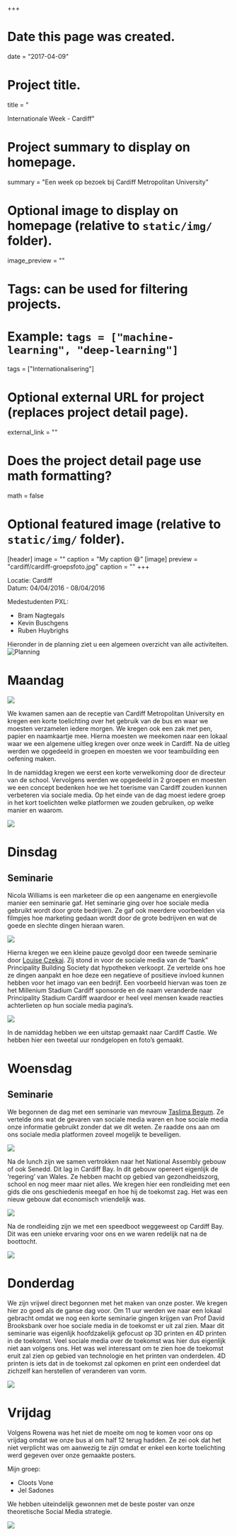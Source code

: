 +++
# Date this page was created.
date = "2017-04-09"

# Project title.
title = "

Internationale Week - Cardiff"

# Project summary to display on homepage.
summary = "Een week op bezoek bij Cardiff Metropolitan University"


# Optional image to display on homepage (relative to `static/img/` folder).
image_preview = ""

# Tags: can be used for filtering projects.
# Example: `tags = ["machine-learning", "deep-learning"]`
tags = ["Internationalisering"]

# Optional external URL for project (replaces project detail page).
external_link = ""

# Does the project detail page use math formatting?
math = false

# Optional featured image (relative to `static/img/` folder).
[header]
image = ""
caption = "My caption :smile:"
[image]
preview = "cardiff/cardiff-groepsfoto.jpg"
caption = ""
+++

Locatie: Cardiff  
Datum: 04/04/2016 - 08/04/2016

Medestudenten PXL:

- Bram Nagtegals
- Kevin Buschgens
- Ruben Huybrighs

Hieronder in de planning ziet u een algemeen overzicht van alle activiteiten.
![Planning](../../img/cardiff/cardiff-timetable.jpg)

# Maandag

![](../../img/cardiff/inkom.jpg)

We kwamen samen aan de receptie van Cardiff Metropolitan University en kregen een korte toelichting over het gebruik van de bus en waar we moesten verzamelen iedere morgen. We kregen ook een zak met pen, papier en naamkaartje mee. Hierna moesten we meekomen naar een lokaal waar we een algemene uitleg kregen over onze week in Cardiff. Na de uitleg werden we opgedeeld in groepen en moesten we voor teambuilding een oefening maken.

In de namiddag kregen we eerst een korte verwelkoming door de directeur van de school. Vervolgens werden we opgedeeld in 2 groepen en moesten we een concept bedenken hoe we het toerisme van Cardiff zouden kunnen verbeteren via sociale media. Op het einde van de dag moest iedere groep in het kort toelichten welke platformen we zouden gebruiken, op welke manier en waarom.

![](../../img/cardiff/schooldirecteur.png)




# Dinsdag
## Seminarie
Nicola Williams is een marketeer die op een aangename en energievolle manier een seminarie gaf. Het seminarie ging over hoe sociale media gebruikt wordt door grote bedrijven. Ze gaf ook meerdere voorbeelden via filmpjes hoe marketing gedaan wordt door de grote bedrijven en wat de goede en slechte dingen hieraan waren.

![](../../img/cardiff/nicola-williams.png)

Hierna kregen we een kleine pauze gevolgd door een tweede seminarie door [Louise Czekaj](http://ignite.wales/speakers/louise-czekaj/). Zij stond in voor de sociale media van de “bank” Principality Building Society dat hypotheken verkoopt. Ze vertelde ons hoe ze dingen aanpakt en hoe deze een negatieve of positieve invloed kunnen hebben voor het imago van een bedrijf. Een voorbeeld hiervan was toen ze het Millenium Stadium Cardiff sponsorde en de naam veranderde naar Principality Stadium Cardiff waardoor er heel veel mensen kwade reacties achterlieten op hun sociale media pagina’s.

![](../../img/cardiff/louise-czekaj.png)


In de namiddag hebben we een uitstap gemaakt naar Cardiff Castle. We hebben hier een tweetal uur rondgelopen en foto’s gemaakt.

# Woensdag
## Seminarie
We begonnen de dag met een seminarie van mevrouw [Taslima Begum](http://www.cardiffmet.ac.uk/management/staff/Pages/Dr-Taslima-Begum.aspx). Ze vertelde ons wat de gevaren van sociale media waren en hoe sociale media onze informatie gebruikt zonder dat we dit weten. Ze raadde ons aan om ons sociale media platformen zoveel mogelijk te beveiligen.

![](../../img/cardiff/taslima-begum.png)

Na de lunch zijn we samen vertrokken naar het National Assembly gebouw of ook Senedd. Dit lag in Cardiff Bay. In dit gebouw opereert eigenlijk de ‘regering’ van Wales. Ze hebben macht op gebied van gezondheidszorg, school en nog meer maar niet alles. We kregen hier een rondleiding met een gids die ons geschiedenis meegaf en hoe hij de toekomst zag. Het was een nieuw gebouw dat economisch vriendelijk was.

![](../../img/cardiff/senedd.png)

Na de rondleiding zijn we met een speedboot weggeweest op Cardiff Bay. Dit was een unieke ervaring voor ons en we waren redelijk nat na de boottocht.

![](../../img/cardiff/sea-safari.png)


# Donderdag
We zijn vrijwel direct begonnen met het maken van onze poster. We kregen hier zo goed als de ganse dag voor. Om 11 uur werden we naar een lokaal gebracht omdat we nog een korte seminarie gingen krijgen van Prof David Brooksbank over hoe sociale media in de toekomst er uit zal zien. Maar dit seminarie was eigenlijk hoofdzakelijk gefocust op 3D printen en 4D printen in de toekomst. Veel sociale media over de toekomst was hier dus eigenlijk niet aan volgens ons. Het was wel interessant om te zien hoe de toekomst eruit zal zien op gebied van technologie en het printen van onderdelen. 4D printen is iets dat in de toekomst zal opkomen en print een onderdeel dat zichzelf kan herstellen of veranderen van vorm.

![](../../img/cardiff/david-brooksbank.png)

# Vrijdag
Volgens Rowena was het niet de moeite om nog te komen voor ons op vrijdag omdat we onze bus al om half 12 terug hadden. Ze zei ook dat het niet verplicht was om aanwezig te zijn omdat er enkel een korte toelichting werd gegeven over onze gemaakte posters.

Mijn groep:

- Cloots Vone
- Jel Sadones

We hebben uiteindelijk gewonnen met de beste poster van onze theoretische Social Media strategie.

![](../../img/cardiff/cardiff-poster.png)
